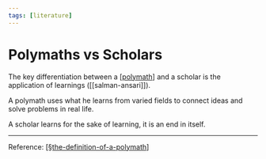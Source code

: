 ```yaml
---
tags: [literature]
---
```


# Polymaths vs Scholars

The key differentiation between a [[polymath]] and a scholar is the application of learnings ([[salman-ansari]]).

A polymath uses what he learns from varied fields to connect ideas and solve problems in real life. 

A scholar learns for the sake of learning, it is an end in itself. 

---
Reference: [[§the-definition-of-a-polymath]]

[//begin]: # "Autogenerated link references for markdown compatibility"
[polymath]: polymath "Polymath"
[§the-definition-of-a-polymath]: §the-definition-of-a-polymath "The Definition of a Polymath"
[//end]: # "Autogenerated link references"